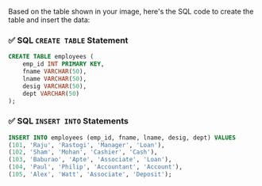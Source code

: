 Based on the table shown in your image, here's the SQL code to create the table and insert the data:

### ✅ SQL `CREATE TABLE` Statement

```sql
CREATE TABLE employees (
    emp_id INT PRIMARY KEY,
    fname VARCHAR(50),
    lname VARCHAR(50),
    desig VARCHAR(50),
    dept VARCHAR(50)
);
```

### ✅ SQL `INSERT INTO` Statements

```sql
INSERT INTO employees (emp_id, fname, lname, desig, dept) VALUES
(101, 'Raju', 'Rastogi', 'Manager', 'Loan'),
(102, 'Sham', 'Mohan', 'Cashier', 'Cash'),
(103, 'Baburao', 'Apte', 'Associate', 'Loan'),
(104, 'Paul', 'Philip', 'Accountant', 'Account'),
(105, 'Alex', 'Watt', 'Associate', 'Deposit');
```
